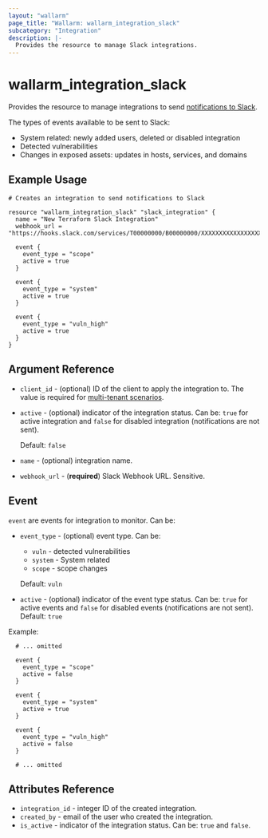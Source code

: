 ```yaml
---
layout: "wallarm"
page_title: "Wallarm: wallarm_integration_slack"
subcategory: "Integration"
description: |-
  Provides the resource to manage Slack integrations.
---
```


# wallarm_integration_slack

Provides the resource to manage integrations to send [notifications to Slack][1].

The types of events available to be sent to Slack:
- System related: newly added users, deleted or disabled integration
- Detected vulnerabilities
- Changes in exposed assets: updates in hosts, services, and domains

## Example Usage

```hcl
# Creates an integration to send notifications to Slack

resource "wallarm_integration_slack" "slack_integration" {
  name = "New Terraform Slack Integration"
  webhook_url = "https://hooks.slack.com/services/T00000000/B00000000/XXXXXXXXXXXXXXXXXXXXXXXX"

  event {
    event_type = "scope"
    active = true
  }

  event {
    event_type = "system"
    active = true
  }
  
  event {
    event_type = "vuln_high"
    active = true
  }
}
```


## Argument Reference

* `client_id` - (optional) ID of the client to apply the integration to. The value is required for [multi-tenant scenarios][2].
* `active` - (optional) indicator of the integration status. Can be: `true` for active integration and `false` for disabled integration (notifications are not sent).

  Default: `false`
* `name` - (optional) integration name.
* `webhook_url` - (**required**) Slack Webhook URL. Sensitive.

## Event

`event` are events for integration to monitor. Can be:

* `event_type` - (optional) event type. Can be:
  - `vuln` - detected vulnerabilities
  - `system` - System related
  - `scope` - scope changes

  Default: `vuln`
* `active` - (optional) indicator of the event type status. Can be: `true` for active events and `false` for disabled events (notifications are not sent). 
Default: `true`


Example:

```hcl
  # ... omitted

  event {
    event_type = "scope"
    active = false
  }

  event {
    event_type = "system"
    active = true
  }
  
  event {
    event_type = "vuln_high"
    active = false
  }

  # ... omitted
```

## Attributes Reference

* `integration_id` - integer ID of the created integration.
* `created_by` - email of the user who created the integration.
* `is_active` - indicator of the integration status. Can be: `true` and `false`.

[1]: https://docs.wallarm.com/user-guides/settings/integrations/slack/
[2]: https://docs.wallarm.com/installation/multi-tenant/overview/
